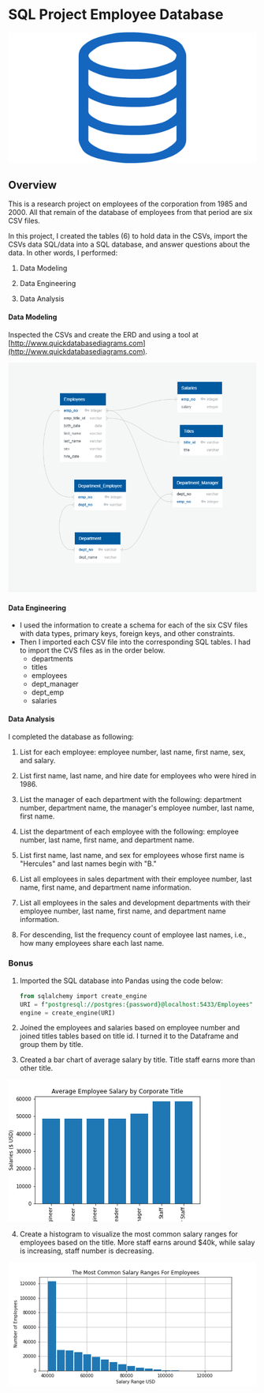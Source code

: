 
# SQL Project Employee Database

![sql.png](images/sql.png)

## Overview

This is a research project on employees of the corporation from 1985 and 2000. All that remain of the database of employees from that period are six CSV files.

In this project, I created the tables (6) to hold data in the CSVs, import the CSVs data SQL/data into a SQL database, and answer questions about the data. In other words, I performed:

1. Data Modeling

2. Data Engineering

3. Data Analysis

#### Data Modeling

Inspected the CSVs and create the ERD and using a tool at [http://www.quickdatabasediagrams.com](http://www.quickdatabasediagrams.com).

 ![](images/ERD.PNG)

#### Data Engineering

* I used the information to create a schema for each of the six CSV files with data types, primary keys, foreign keys, and other constraints.
* Then I imported each CSV file into the corresponding SQL tables. I had to import the CVS files as in the order below. 
  * departments
  * titles
  * employees
  * dept_manager
  * dept_emp
  * salaries

#### Data Analysis

I completed the database as following: 

1. List for each employee: employee number, last name, first name, sex, and salary.

2. List first name, last name, and hire date for employees who were hired in 1986.

3. List the manager of each department with the following: department number, department name, the manager's employee number, last name, first name.

4. List the department of each employee with the following: employee number, last name, first name, and department name.

5. List first name, last name, and sex for employees whose first name is "Hercules" and last names begin with "B."

6. List all employees in sales department with their employee number, last name, first name, and department name information.

7. List all employees in the sales and development departments with their employee number, last name, first name, and department name information.

8. For descending, list the frequency count of employee last names, i.e., how many employees share each last name.


### Bonus 

1. Imported the SQL database into Pandas using the code below: 

   ```sql
   from sqlalchemy import create_engine
   URI = f"postgresql://postgres:{password}@localhost:5433/Employees"
   engine = create_engine(URI)
   ```


2. Joined the employees and salaries based on employee number and joined titles tables based on title id. I turned it to the Dataframe and group them by title. 

3. Created a bar chart of average salary by title. Title staff earns more than other title. 

 ![](images/averagesalary.png)

4. Create a histogram to visualize the most common salary ranges for employees based on the title. More staff earns around $40k, while salay is increasing, staff number is decreasing.

 ![](images/Salaryrange.png)


